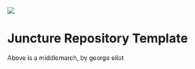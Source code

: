 [![](https://v3.juncture-digital.org/images/wb.svg)](https://v3.juncture-digital.org/wb)

# Juncture Repository Template

<param ve-iframe
  src="https://archive.org/embed/middlemarchstudy12elio_0//page/2/mode/1up"
  fit="contain">

Above is a middlemarch, by george eliot

<param ve-image
  url=https://commons.wikimedia.org/wiki/File:George_Eliot,_por_Fran%C3%A7ois_D%27Albert_Durade.jpg
  title: George Eliot 
  description: George Eliot (1819-1880), aged 30, by the Swiss artist Alexandre-Louis-François d'Albert-Durade (1804-1886), whose family she lived with while in Switzerland.
  fit="contain">
  
